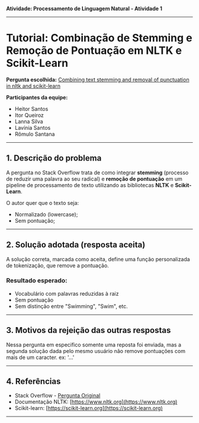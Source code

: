 **Atividade: Processamento de Linguagem Natural - Atividade 1**

---

# Tutorial: Combinação de Stemming e Remoção de Pontuação em NLTK e Scikit-Learn

**Pergunta escolhida:** [Combining text stemming and removal of punctuation in nltk and scikit-learn](https://stackoverflow.com/questions/26126442/combining-text-stemming-and-removal-of-punctuation-in-nltk-and-scikit-learn/26132560#26132560)

**Participantes da equipe:**

* Heitor Santos
* Itor Queiroz
* Lanna Silva
* Lavínia Santos
* Rômulo Santana

---

## 1. Descrição do problema

A pergunta no Stack Overflow trata de como integrar **stemming** (processo de reduzir uma palavra ao seu radical) e **remoção de pontuação** em um pipeline de processamento de texto utilizando as bibliotecas **NLTK** e **Scikit-Learn**.

O autor quer que o texto seja:

* Normalizado (lowercase);
* Sem pontuação;
---

## 2. Solução adotada (resposta aceita)

A solução correta, marcada como aceita, define uma função personalizada de tokenização, que remove a pontuação.

### Resultado esperado:

* Vocabulário com palavras reduzidas à raiz
* Sem pontuação
* Sem distinção entre "Swimming", "Swim", etc.

---

## 3. Motivos da rejeição das outras respostas

Nessa pergunta em especifico somente uma reposta foi enviada, mas a segunda solução dada pelo mesmo usuário não remove pontuações com mais de um caracter. ex: '...'

---

## 4. Referências

* Stack Overflow - [Pergunta Original](https://stackoverflow.com/questions/26126442/combining-text-stemming-and-removal-of-punctuation-in-nltk-and-scikit-learn/26132560#26132560)
* Documentação NLTK: [https://www.nltk.org](https://www.nltk.org)
* Scikit-learn: [https://scikit-learn.org](https://scikit-learn.org)

---


